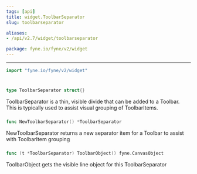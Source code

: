 ```yaml
---
tags: [api]
title: widget.ToolbarSeparator
slug: toolbarseparator

aliases:
- /api/v2.7/widget/toolbarseparator

package: fyne.io/fyne/v2/widget
---
```



---
```go
import "fyne.io/fyne/v2/widget"
```

#

###

```go
type ToolbarSeparator struct{}
```

ToolbarSeparator is a thin, visible divide that can be added to a Toolbar. This is typically used to assist visual grouping of ToolbarItems.

###

```go
func NewToolbarSeparator() *ToolbarSeparator
```
NewToolbarSeparator returns a new separator item for a Toolbar to assist with ToolbarItem grouping

###

```go
func (t *ToolbarSeparator) ToolbarObject() fyne.CanvasObject
```
ToolbarObject gets the visible line object for this ToolbarSeparator
